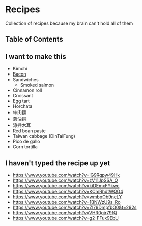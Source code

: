 # Recipes

Collection of recipes because my brain can't hold all of them

## Table of Contents

## I want to make this

- Kimchi
- [Bacon](pork/bacon.md)
- Sandwiches
  - Smoked salmon
- Cinnamon roll
- Croissant
- Egg tart
- Horchata
- 牛肉麵
- 蔥油餅
- 涼拌木耳
- Red bean paste
- Taiwan cabbage (DinTaiFung)
- Pico de gallo
- Corn tortilla

## I haven't typed the recipe up yet

- https://www.youtube.com/watch?v=iG9Rqpw49Hk
- https://www.youtube.com/watch?v=zV11JpSSA_Q
- https://www.youtube.com/watch?v=kiDEmxFYkwc
- https://www.youtube.com/watch?v=KCmRhdtWQG4
- https://www.youtube.com/watch?v=wmbpOb9neLY
- https://www.youtube.com/watch?v=1BNWzU9s_Ro
- https://www.youtube.com/watch?v=Zl79DmpfbG0&t=292s
- https://www.youtube.com/watch?v=VHR0qjr79fQ
- https://www.youtube.com/watch?v=g2-FFux9EbU
